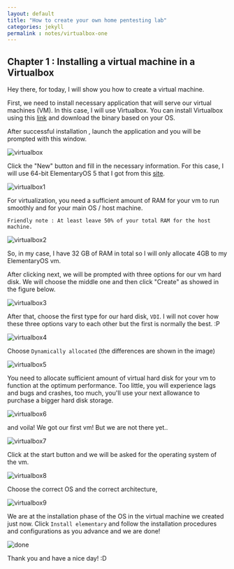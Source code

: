 ```yaml
---
layout: default
title: "How to create your own home pentesting lab"
categories: jekyll
permalink : notes/virtualbox-one
---
```


## Chapter 1 : Installing a virtual machine in a Virtualbox

Hey there, for today, I will show you how to create a virtual machine.

First, we need to install necessary application that will serve our virtual machines (VM). In this case, I will use Virtualbox. You can install Virtualbox using this [link](https://www.virtualbox.org/wiki/Downloads) and download the binary based on your OS.

After successful installation , launch the application and you will be prompted with this window.

![virtualbox](/musubi/assets/virtualbox/oraclevm.png)

Click the "New" button and fill in the necessary information. For this case, I will use 64-bit ElementaryOS 5 that I got from this [site](https://elementary.io/).

![virtualbox1](/musubi/assets/virtualbox/oraclevm1.png)

For virtualization, you need a sufficient amount of RAM for your vm to run smoothly and for your main OS / host machine.

`Friendly note : At least leave 50% of your total RAM for the host machine.`

![virtualbox2](/musubi/assets/virtualbox/oraclevm2.png)

So, in my case, I have 32 GB of RAM in total so I will only allocate 4GB to my ElementaryOS vm.

After clicking next, we will be prompted with three options for our vm hard disk. We will choose the middle one and then click "Create" as showed in the figure below.

![virtualbox3](/musubi/assets/virtualbox/oraclevm3.png)

After that, choose the first type for our hard disk, `VDI`. I will not cover how these three options vary to each other but the first is normally the best. :P

![virtualbox4](/musubi/assets/virtualbox/oraclevm4.png)

Choose `Dynamically allocated` (the differences are shown in the image)

![virtualbox5](/musubi/assets/virtualbox/oraclevm5.png)

You need to allocate sufficient amount of virtual hard disk for your vm to function at the optimum performance. Too little, you will experience lags and bugs and crashes, too much, you'll use your next allowance to purchase a bigger hard disk storage.

![virtualbox6](/musubi/assets/virtualbox/oraclevm6.png)

and voila! We got our first vm! But we are not there yet..

![virtualbox7](/musubi/assets/virtualbox/oraclevm7.png)

Click at the start button and we will be asked for the operating system of the vm.

![virtualbox8](/musubi/assets/virtualbox/oraclevm8.png)

Choose the correct OS and the correct architecture,

![virtualbox9](/musubi/assets/virtualbox/oraclevm9.png)

We are at the installation phase of the OS in the virtual machine we created just now. Click `Install elementary` and follow the installation procedures and configurations as you advance and we are done!

![done](/musubi/assets/virtualbox/done.png)

Thank you and have a nice day! :D
